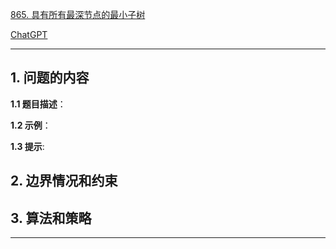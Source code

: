 [865. 具有所有最深节点的最小子树](https://leetcode.cn/problems/smallest-subtree-with-all-the-deepest-nodes)

[ChatGPT](chat.openai.com)

---

## 1. 问题的内容
**1.1 题目描述**：

**1.2 示例**：

**1.3 提示**:

## 2. 边界情况和约束


## 3. 算法和策略

---

